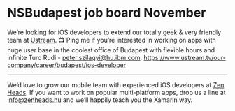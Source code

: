 # NSBudapest job board November

We’re looking for iOS developers to extend our totally geek & very friendly team at [Ustream](https://ustream.tv). 📺 Ping me if you’re interested in working on apps with huge user base in the coolest office of Budapest with flexible hours and infinite Turo Rudi - [peter.szilagyi@hu.ibm.com](mailto:peter.szilagyi@hu.ibm.com). https://www.ustream.tv/our-company/career/budapest/ios-developer

-----------

We’d love to grow our mobile team with experienced iOS developers at [Zen Heads](http://zenheads.hu). If you want to work on popular multi-platform apps, drop us a line at [info@zenheads.hu](mailto:info@zenheads.hu) and we’ll happily teach you the Xamarin way.
